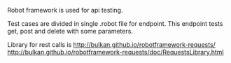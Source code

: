 Robot framework is used for api testing.

Test cases are divided in single .robot file for endpoint. 
This endpoint tests get, post and delete with some parameters.

Library for rest calls is 
http://bulkan.github.io/robotframework-requests/
http://bulkan.github.io/robotframework-requests/doc/RequestsLibrary.html
